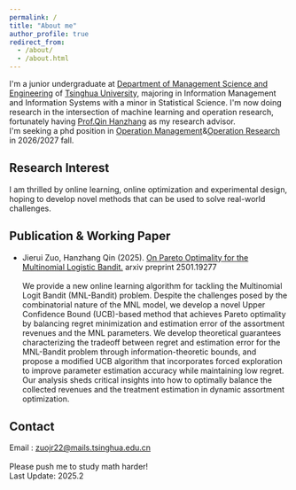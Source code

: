 ```yaml
---
permalink: /
title: "About me"
author_profile: true
redirect_from: 
  - /about/
  - /about.html
---
```


I'm a junior undergraduate at [Department of Management Science and Engineering](https://www.sem.tsinghua.edu.cn/mseen/) of [Tsinghua University](https://www.tsinghua.edu.cn/en/), majoring in Information Management and Information Systems with a minor in Statistical Science. I'm now doing research in the intersection of machine learning and operation research, fortunately having [Prof.Qin Hanzhang](https://hanzhangqin.com/) as my research advisor.<br/>
I'm seeking a phd position in [Operation Management](https://en.wikipedia.org/wiki/Operations_management)&[Operation Research](https://en.wikipedia.org/wiki/Operations_research) in 2026/2027 fall. <br/> 
## Research Interest
I am thrilled by online learning, online optimization and experimental design, hoping to develop novel methods that can be used to solve real-world challenges. <br/>
## Publication & Working Paper
- Jierui Zuo, Hanzhang Qin (2025). [On Pareto Optimality for the Multinomial Logistic Bandit.](https://arxiv.org/abs/2501.19277) arxiv preprint 2501.19277 <br/><br/>
We provide a new online learning algorithm for tackling the Multinomial Logit Bandit (MNL-Bandit) problem. Despite the challenges posed by the combinatorial nature of the MNL model, we develop a novel Upper Confidence Bound (UCB)-based method that achieves Pareto optimality by balancing regret minimization and estimation error of the assortment revenues and the MNL parameters. We develop theoretical guarantees characterizing the tradeoff between regret and estimation error for the MNL-Bandit problem through information-theoretic bounds, and propose a modified UCB algorithm that incorporates forced exploration to improve parameter estimation accuracy while maintaining low regret. Our analysis sheds critical insights into how to optimally balance the collected revenues and the treatment estimation in dynamic assortment optimization.

## Contact
Email : zuojr22@mails.tsinghua.edu.cn<br/><br/>
Please push me to study math harder!<br/>
Last Update: 2025.2
